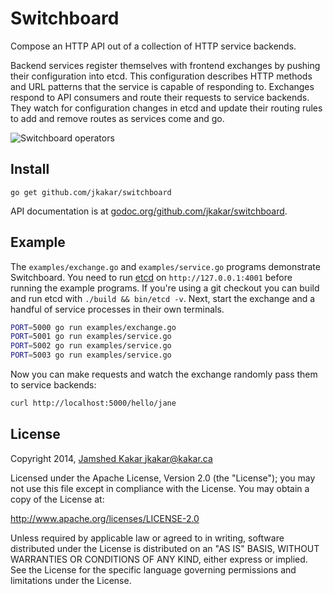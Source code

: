 # Switchboard

Compose an HTTP API out of a collection of HTTP service backends.

Backend services register themselves with frontend exchanges by pushing their
configuration into etcd.  This configuration describes HTTP methods and URL
patterns that the service is capable of responding to.  Exchanges respond to
API consumers and route their requests to service backends.  They watch for
configuration changes in etcd and update their routing rules to add and remove
routes as services come and go.

![Switchboard operators](http://newdeal.feri.org/images/ae15.gif)

## Install

```
go get github.com/jkakar/switchboard
```

API documentation is at [godoc.org/github.com/jkakar/switchboard](http://godoc.org/github.com/jkakar/switchboard).

## Example

The `examples/exchange.go` and `examples/service.go` programs demonstrate
Switchboard.  You need to run [etcd](https://github.com/coreos/etcd) on
`http://127.0.0.1:4001` before running the example programs.  If you're using
a git checkout you can build and run etcd with `./build && bin/etcd -v`.
Next, start the exchange and a handful of service processes in their own
terminals.

```bash
PORT=5000 go run examples/exchange.go
PORT=5001 go run examples/service.go
PORT=5002 go run examples/service.go
PORT=5003 go run examples/service.go
```

Now you can make requests and watch the exchange randomly pass them to service
backends:

```bash
curl http://localhost:5000/hello/jane
```

## License

Copyright 2014, [Jamshed Kakar <jkakar@kakar.ca>](mailto:jkakar@kakar.ca)

Licensed under the Apache License, Version 2.0 (the "License");
you may not use this file except in compliance with the License.
You may obtain a copy of the License at:

  http://www.apache.org/licenses/LICENSE-2.0

Unless required by applicable law or agreed to in writing, software
distributed under the License is distributed on an "AS IS" BASIS,
WITHOUT WARRANTIES OR CONDITIONS OF ANY KIND, either express or implied.
See the License for the specific language governing permissions and
limitations under the License.
